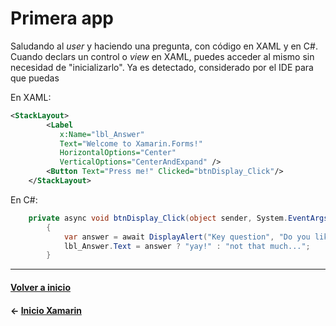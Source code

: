 # Primera app

Saludando al _user_ y haciendo una pregunta, con código en XAML y en C#. Cuando declars un control o _view_ en XAML, puedes acceder al mismo sin necesidad de "inicializarlo". Ya es detectado, considerado por el IDE para que puedas

En XAML:

```xml
<StackLayout>
        <Label 
           x:Name="lbl_Answer"
           Text="Welcome to Xamarin.Forms!" 
           HorizontalOptions="Center"
           VerticalOptions="CenterAndExpand" />
        <Button Text="Press me!" Clicked="btnDisplay_Click"/>
    </StackLayout>
```

En C#:

```cs
    private async void btnDisplay_Click(object sender, System.EventArgs e)
        {
            var answer = await DisplayAlert("Key question", "Do you like Xam.Forms?", "Yay!", "Nope");
            lbl_Answer.Text = answer ? "yay!" : "not that much...";
        }
```

---
#### [Volver a inicio](../README.md)
#### ← [Inicio Xamarin](intro.md)